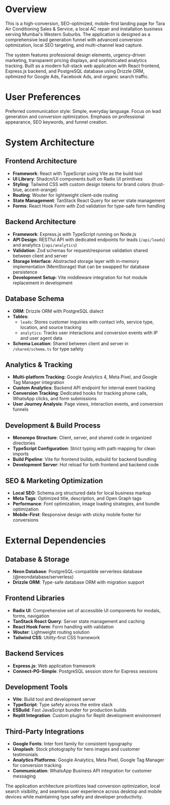 # Overview

This is a high-conversion, SEO-optimized, mobile-first landing page for Tara Air Conditioning Sales & Service, a local AC repair and installation business serving Mumbai's Western Suburbs. The application is designed as a comprehensive lead generation funnel with advanced conversion optimization, local SEO targeting, and multi-channel lead capture.

The system features professional design elements, urgency-driven marketing, transparent pricing displays, and sophisticated analytics tracking. Built as a modern full-stack web application with React frontend, Express.js backend, and PostgreSQL database using Drizzle ORM, optimized for Google Ads, Facebook Ads, and organic search traffic.

# User Preferences

Preferred communication style: Simple, everyday language.
Focus on lead generation and conversion optimization.
Emphasis on professional appearance, SEO keywords, and funnel creation.

# System Architecture

## Frontend Architecture
- **Framework**: React with TypeScript using Vite as the build tool
- **UI Library**: Shadcn/UI components built on Radix UI primitives
- **Styling**: Tailwind CSS with custom design tokens for brand colors (trust-blue, accent-orange)
- **Routing**: Wouter for lightweight client-side routing
- **State Management**: TanStack React Query for server state management
- **Forms**: React Hook Form with Zod validation for type-safe form handling

## Backend Architecture  
- **Framework**: Express.js with TypeScript running on Node.js
- **API Design**: RESTful API with dedicated endpoints for leads (`/api/leads`) and analytics (`/api/analytics`)
- **Validation**: Zod schemas for request/response validation shared between client and server
- **Storage Interface**: Abstracted storage layer with in-memory implementation (MemStorage) that can be swapped for database persistence
- **Development Setup**: Vite middleware integration for hot module replacement in development

## Database Schema
- **ORM**: Drizzle ORM with PostgreSQL dialect
- **Tables**:
  - `leads`: Stores customer inquiries with contact info, service type, location, and source tracking
  - `analytics`: Tracks user interactions and conversion events with IP and user agent data
- **Schema Location**: Shared between client and server in `/shared/schema.ts` for type safety

## Analytics & Tracking
- **Multi-platform Tracking**: Google Analytics 4, Meta Pixel, and Google Tag Manager integration
- **Custom Analytics**: Backend API endpoint for internal event tracking
- **Conversion Tracking**: Dedicated hooks for tracking phone calls, WhatsApp clicks, and form submissions
- **User Journey Analysis**: Page views, interaction events, and conversion funnels

## Development & Build Process
- **Monorepo Structure**: Client, server, and shared code in organized directories
- **TypeScript Configuration**: Strict typing with path mapping for clean imports
- **Build Pipeline**: Vite for frontend builds, esbuild for backend bundling
- **Development Server**: Hot reload for both frontend and backend code

## SEO & Marketing Optimization
- **Local SEO**: Schema.org structured data for local business markup
- **Meta Tags**: Optimized title, description, and Open Graph tags
- **Performance**: Font optimization, image loading strategies, and bundle optimization
- **Mobile-First**: Responsive design with sticky mobile footer for conversions

# External Dependencies

## Database & Storage
- **Neon Database**: PostgreSQL-compatible serverless database (@neondatabase/serverless)
- **Drizzle ORM**: Type-safe database ORM with migration support

## Frontend Libraries
- **Radix UI**: Comprehensive set of accessible UI components for modals, forms, navigation
- **TanStack React Query**: Server state management and caching
- **React Hook Form**: Form handling with validation
- **Wouter**: Lightweight routing solution
- **Tailwind CSS**: Utility-first CSS framework

## Backend Services  
- **Express.js**: Web application framework
- **Connect-PG-Simple**: PostgreSQL session store for Express sessions

## Development Tools
- **Vite**: Build tool and development server
- **TypeScript**: Type safety across the entire stack
- **ESBuild**: Fast JavaScript bundler for production builds
- **Replit Integration**: Custom plugins for Replit development environment

## Third-Party Integrations
- **Google Fonts**: Inter font family for consistent typography
- **Unsplash**: Stock photography for hero images and customer testimonials
- **Analytics Platforms**: Google Analytics, Meta Pixel, Google Tag Manager for conversion tracking
- **Communication**: WhatsApp Business API integration for customer messaging

The application architecture prioritizes lead conversion optimization, local search visibility, and seamless user experience across desktop and mobile devices while maintaining type safety and developer productivity.